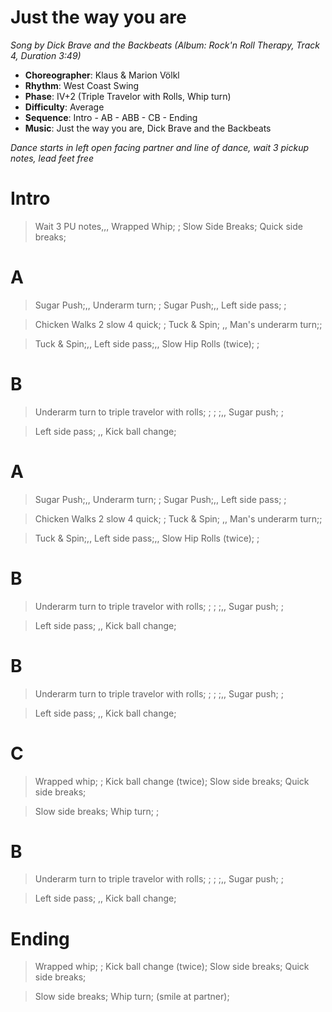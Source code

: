 # Just the way you are
*Song by Dick Brave and the Backbeats (Album: Rock'n Roll Therapy, Track 4, Duration 3:49)*

* **Choreographer**: Klaus & Marion Völkl
* **Rhythm**: West Coast Swing
* **Phase**: IV+2 (Triple Travelor with Rolls, Whip turn)
* **Difficulty**: Average
* **Sequence**: Intro - AB - ABB - CB - Ending
* **Music**: Just the way you are, Dick Brave and the Backbeats

*Dance starts in left open facing partner and line of dance, wait 3 pickup notes, lead feet free*

# Intro

> Wait 3 PU notes,,, Wrapped Whip; ; Slow Side Breaks; Quick side breaks;

# A

> Sugar Push;,, Underarm turn; ; Sugar Push;,, Left side pass; ;

> Chicken Walks 2 slow 4 quick; ; Tuck & Spin; ,, Man's underarm turn;;

> Tuck & Spin;,, Left side pass;,, Slow Hip Rolls (twice); ;

# B

> Underarm turn to triple travelor with rolls; ; ; ;,, Sugar push; ;

> Left side pass; ,, Kick ball change;

# A

> Sugar Push;,, Underarm turn; ; Sugar Push;,, Left side pass; ;

> Chicken Walks 2 slow 4 quick; ; Tuck & Spin; ,, Man's underarm turn;;

> Tuck & Spin;,, Left side pass;,, Slow Hip Rolls (twice); ;

# B

> Underarm turn to triple travelor with rolls; ; ; ;,, Sugar push; ;

> Left side pass; ,, Kick ball change;

# B

> Underarm turn to triple travelor with rolls; ; ; ;,, Sugar push; ;

> Left side pass; ,, Kick ball change;


# C

> Wrapped whip; ; Kick ball change (twice); Slow side breaks; Quick side breaks;

> Slow side breaks; Whip turn; ;

# B

> Underarm turn to triple travelor with rolls; ; ; ;,, Sugar push; ;

> Left side pass; ,, Kick ball change;


# Ending

> Wrapped whip; ; Kick ball change (twice); Slow side breaks; Quick side breaks;

> Slow side breaks; Whip turn; (smile at partner);

<meta name="x:audio-file" content="d/Dick Brave & The Backbeats/Rock'n'Roll Therapy/Dick Brave & the Backbeats - Just The Way You Are.mp3">